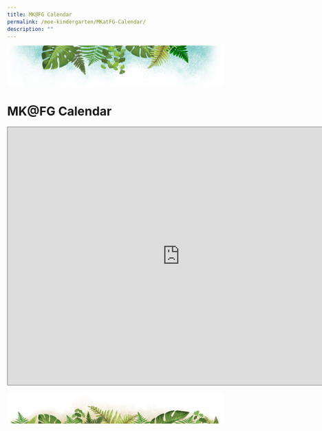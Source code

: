 ```yaml
---
title: MK@FG Calendar
permalink: /moe-kindergarten/MKatFG-Calendar/
description: ""
---
```

![](/images/Banner.png)

# MK@FG Calendar

<iframe scrolling="no" frameborder="0" height="600" width="800" style="border:solid 1px #777" src="https://calendar.google.com/calendar/embed?height=600&amp;wkst=1&amp;bgcolor=%23C0CA33&amp;ctz=Asia%2FSingapore&amp;showTitle=0&amp;src=bW9lLmVkdS5zZ18yZ3UzMzh0Nmw3MjFhYXIyM2kzbTF1MGVwMEBncm91cC5jYWxlbmRhci5nb29nbGUuY29t&amp;src=bW9lLmVkdS5zZ19jM2tyczFoNHY1Y2ZidHZuczdzMGpsMGZxMEBncm91cC5jYWxlbmRhci5nb29nbGUuY29t&amp;color=%23E4C441&amp;color=%2333B679"></iframe>

![](/images/bg-bottom.png)